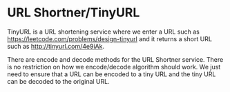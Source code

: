 # URL Shortner/TinyURL
TinyURL is a URL shortening service where we enter a URL such as https://leetcode.com/problems/design-tinyurl and it returns a short URL such as http://tinyurl.com/4e9iAk.

There are encode and decode methods for the URL Shortner service. There is no restriction on how we encode/decode algorithm should work. We just need to ensure that a URL can be encoded to a tiny URL and the tiny URL can be decoded to the original URL.
